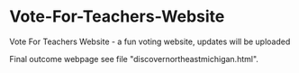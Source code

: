 # Vote-For-Teachers-Website
Vote For Teachers Website - a fun voting website, updates will be uploaded

Final outcome webpage see file "discovernortheastmichigan.html".
